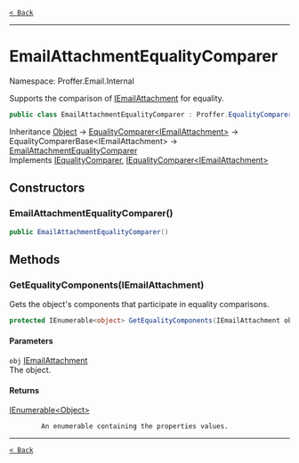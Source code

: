 [`< Back`](./)

---

# EmailAttachmentEqualityComparer

Namespace: Proffer.Email.Internal

Supports the comparison of [IEmailAttachment](./proffer.email.iemailattachment) for equality.

```csharp
public class EmailAttachmentEqualityComparer : Proffer.EqualityComparerBase`1[[Proffer.Email.IEmailAttachment, Proffer.Email, Version=1.0.0.0, Culture=neutral, PublicKeyToken=null]], System.Collections.IEqualityComparer, System.Collections.Generic.IEqualityComparer`1[[Proffer.Email.IEmailAttachment, Proffer.Email, Version=1.0.0.0, Culture=neutral, PublicKeyToken=null]]
```

Inheritance [Object](https://docs.microsoft.com/en-us/dotnet/api/system.object) → [EqualityComparer&lt;IEmailAttachment&gt;](https://docs.microsoft.com/en-us/dotnet/api/system.collections.generic.equalitycomparer-1) → EqualityComparerBase&lt;IEmailAttachment&gt; → [EmailAttachmentEqualityComparer](./proffer.email.internal.emailattachmentequalitycomparer)<br>
Implements [IEqualityComparer](https://docs.microsoft.com/en-us/dotnet/api/system.collections.iequalitycomparer), [IEqualityComparer&lt;IEmailAttachment&gt;](https://docs.microsoft.com/en-us/dotnet/api/system.collections.generic.iequalitycomparer-1)

## Constructors

### **EmailAttachmentEqualityComparer()**



```csharp
public EmailAttachmentEqualityComparer()
```

## Methods

### **GetEqualityComponents(IEmailAttachment)**

Gets the object's components that participate in equality comparisons.

```csharp
protected IEnumerable<object> GetEqualityComponents(IEmailAttachment obj)
```

#### Parameters

`obj` [IEmailAttachment](./proffer.email.iemailattachment)<br>
The object.

#### Returns

[IEnumerable&lt;Object&gt;](https://docs.microsoft.com/en-us/dotnet/api/system.collections.generic.ienumerable-1)<br>

            An enumerable containing the properties values.

---

[`< Back`](./)
